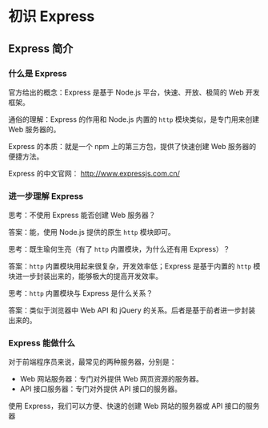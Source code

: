 # 初识 Express

## Express 简介

### 什么是 Express

官方给出的概念：Express 是基于 Node.js 平台，快速、开放、极简的 Web 开发框架。

通俗的理解：Express 的作用和 Node.js 内置的 `http` 模块类似，是专门用来创建 Web 服务器的。

Express 的本质：就是一个 npm 上的第三方包，提供了快速创建 Web 服务器的便捷方法。

Express 的中文官网： http://www.expressjs.com.cn/

### 进一步理解 Express

思考：不使用 Express 能否创建 Web 服务器？

答案：能，使用 Node.js 提供的原生 `http` 模块即可。

思考：既生瑜何生亮（有了 `http` 内置模块，为什么还有用 Express）？

答案：`http` 内置模块用起来很复杂，开发效率低；Express 是基于内置的 `http` 模块进一步封装出来的，能够极大的提高开发效率。

思考：`http` 内置模块与 Express 是什么关系？

答案：类似于浏览器中 Web API 和 jQuery 的关系。后者是基于前者进一步封装出来的。

### Express 能做什么

对于前端程序员来说，最常见的两种服务器，分别是：

- Web 网站服务器：专门对外提供 Web 网页资源的服务器。
- API 接口服务器：专门对外提供 API 接口的服务器。

使用 Express，我们可以方便、快速的创建 Web 网站的服务器或 API 接口的服务器